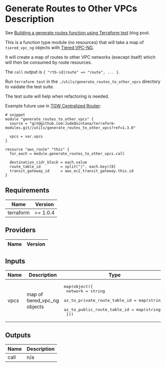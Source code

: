 # Generate Routes to Other VPCs Description
See [Building a generate routes function using Terraform test](https://jq1.io/posts/generating_routes) blog post.

This is a function type module (no resources) that will take a map of `tiered_vpc_ng` objects with [Tiered VPC-NG](https://github.com/JudeQuintana/terraform-modules/tree/master/networking/tiered_vpc_ng).

It will create a map of routes to other VPC networks (execept itself) which will then be consumed by route resources.

The `call` output is `{ "rtb-id|route" => "route", ... }`.

Run `terraform test` in the `./utils/generate_routes_to_other_vpcs` directory to vaidate the test suite.

The test suite will help when refactoring is needed.

Example future use in [TGW Centralized Router](https://github.com/JudeQuintana/terraform-modules/blob/3be85f2cbd590fbb02dc9190213e0b9296388c56/networking/transit_gateway_centralized_router_for_tiered_vpc_ng/main.tf#L83-L113):
```
# snippet
module "generate_routes_to_other_vpcs" {
  source = "git@github.com:JudeQuintana/terraform-modules.git//utils/generate_routes_to_other_vpcs?ref=1.3.0"

  vpcs = var.vpcs
}

resource "aws_route" "this" {
  for_each = module.generate_routes_to_other_vpcs.call

  destination_cidr_block = each.value
  route_table_id         = split("|", each.key)[0]
  transit_gateway_id     = aws_ec2_transit_gateway.this.id
}
```

## Requirements

| Name | Version |
|------|---------|
| terraform | >= 1.0.4 |

## Providers

| Name | Version |
|------|---------|

## Inputs

| Name | Description | Type | Default | Required |
|------|-------------|------|---------|:--------:|
| vpcs | map of tiered\_vpc\_ng objects | <pre>map(object({<br>    network                      = string<br>    az_to_private_route_table_id = map(string)<br>    az_to_public_route_table_id  = map(string)<br>  }))</pre> | n/a | yes |

## Outputs

| Name | Description |
|------|-------------|
| call | n/a |
